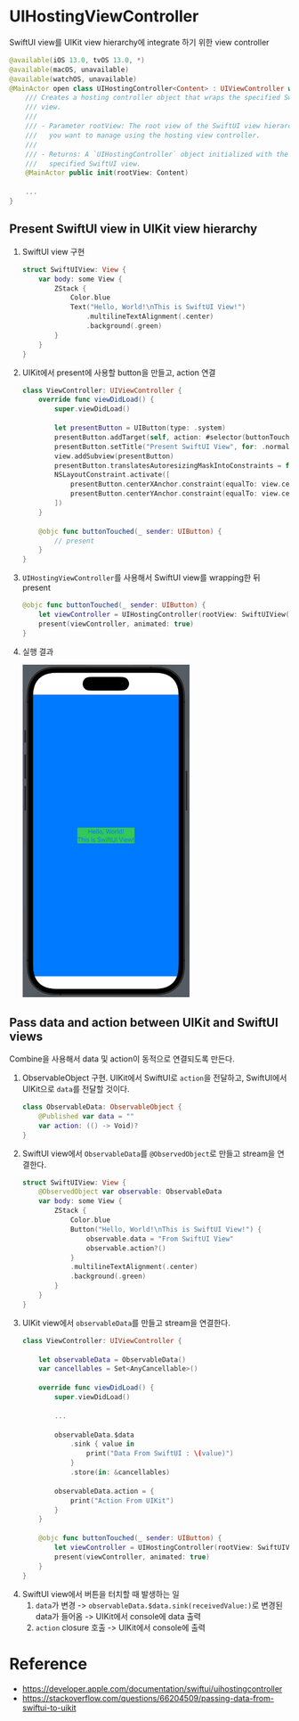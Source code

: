 # UIHostingViewController

SwiftUI view를 UIKit view hierarchy에 integrate 하기 위한 view controller

```swift
@available(iOS 13.0, tvOS 13.0, *)
@available(macOS, unavailable)
@available(watchOS, unavailable)
@MainActor open class UIHostingController<Content> : UIViewController where Content : View {
    /// Creates a hosting controller object that wraps the specified SwiftUI
    /// view.
    ///
    /// - Parameter rootView: The root view of the SwiftUI view hierarchy that
    ///   you want to manage using the hosting view controller.
    ///
    /// - Returns: A `UIHostingController` object initialized with the
    ///   specified SwiftUI view.
    @MainActor public init(rootView: Content)

    ...
}
```

## Present SwiftUI view in UIKit view hierarchy

1. SwiftUI view 구현
    ```swift
    struct SwiftUIView: View {
        var body: some View {
            ZStack {
                Color.blue
                Text("Hello, World!\nThis is SwiftUI View!")
                    .multilineTextAlignment(.center)
                    .background(.green)
            }
        }
    }
    ```
2. UIKit에서 present에 사용할 button을 만들고, action 연결
    ```swift
    class ViewController: UIViewController {
        override func viewDidLoad() {
            super.viewDidLoad()
            
            let presentButton = UIButton(type: .system)
            presentButton.addTarget(self, action: #selector(buttonTouched(_:)), for: .touchUpInside)
            presentButton.setTitle("Present SwiftUI View", for: .normal)
            view.addSubview(presentButton)
            presentButton.translatesAutoresizingMaskIntoConstraints = false
            NSLayoutConstraint.activate([
                presentButton.centerXAnchor.constraint(equalTo: view.centerXAnchor),
                presentButton.centerYAnchor.constraint(equalTo: view.centerYAnchor)
            ])
        }
        
        @objc func buttonTouched(_ sender: UIButton) {
            // present
        }
    }
    ```
3. `UIHostingViewController`를 사용해서 SwiftUI view를 wrapping한 뒤 present
    ```swift
    @objc func buttonTouched(_ sender: UIButton) {
        let viewController = UIHostingController(rootView: SwiftUIView())
        present(viewController, animated: true)
    }
    ```
4. 실행 결과
    <p><img src="images/uihostingcontroller-swiftuiview.png" width="300"></p>

## Pass data and action between UIKit and SwiftUI views

Combine을 사용해서 data 및 action이 동적으로 연결되도록 만든다.

1. ObservableObject 구현. UIKit에서 SwiftUI로 `action`을 전달하고, SwiftUI에서 UIKit으로 `data`를 전달할 것이다.
    ```swift
    class ObservableData: ObservableObject {
        @Published var data = ""
        var action: (() -> Void)?   
    }
    ```
2. SwiftUI view에서 `ObservableData`를 `@ObservedObject`로 만들고 stream을 연결한다.
    ```swift
    struct SwiftUIView: View {
        @ObservedObject var observable: ObservableData        
        var body: some View {
            ZStack {
                Color.blue
                Button("Hello, World!\nThis is SwiftUI View!") {
                    observable.data = "From SwiftUI View"
                    observable.action?()
                }
                .multilineTextAlignment(.center)
                .background(.green)
            }
        }
    }
    ```
2. UIKit view에서 `observableData`를 만들고 stream을 연결한다.
    ```swift
    class ViewController: UIViewController {

        let observableData = ObservableData()
        var cancellables = Set<AnyCancellable>()

        override func viewDidLoad() {
            super.viewDidLoad()
            
            ...

            observableData.$data
                .sink { value in
                    print("Data From SwiftUI : \(value)")
                }
                .store(in: &cancellables)
            
            observableData.action = {
                print("Action From UIKit")
            }
        }
        
        @objc func buttonTouched(_ sender: UIButton) {
            let viewController = UIHostingController(rootView: SwiftUIView(observable: observableData))
            present(viewController, animated: true)
        }
    }
    ```
4. SwiftUI view에서 버튼을 터치할 때 발생하는 일
    1. `data`가 변경 -> `observableData.$data.sink(receivedValue:)`로 변경된 data가 들어옴 -> UIKit에서 console에 data 출력
    2. `action` closure 호출 -> UIKit에서 console에 출력


# Reference

- https://developer.apple.com/documentation/swiftui/uihostingcontroller
- https://stackoverflow.com/questions/66204509/passing-data-from-swiftui-to-uikit